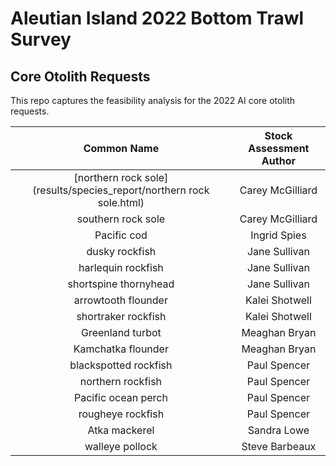 # Aleutian Island 2022 Bottom Trawl Survey 
## Core Otolith Requests 

This repo captures the feasibility analysis for the 2022 AI core otolith 
requests. 

|                              Common Name                              | Stock Assessment Author |
|:---------------------------------------------------------------------:|:-----------------------:|
| [northern rock sole](results/species_report/northern rock sole.html) |     Carey McGilliard    |
|                           southern rock sole                          |     Carey McGilliard    |
|                              Pacific cod                              |       Ingrid Spies      |
|                             dusky rockfish                            |      Jane Sullivan      |
|                           harlequin rockfish                          |      Jane Sullivan      |
|                         shortspine thornyhead                         |      Jane Sullivan      |
|                          arrowtooth flounder                          |      Kalei Shotwell     |
|                          shortraker rockfish                          |      Kalei Shotwell     |
|                            Greenland turbot                           |      Meaghan Bryan      |
|                           Kamchatka flounder                          |      Meaghan Bryan      |
|                         blackspotted rockfish                         |       Paul Spencer      |
|                           northern rockfish                           |       Paul Spencer      |
|                          Pacific ocean perch                          |       Paul Spencer      |
|                           rougheye rockfish                           |       Paul Spencer      |
|                             Atka mackerel                             |       Sandra Lowe       |
|                            walleye pollock                            |      Steve Barbeaux     |
